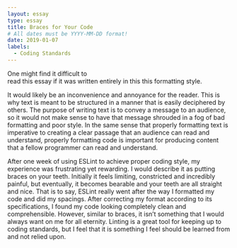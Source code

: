 ```yaml
---
layout: essay
type: essay
title: Braces for Your Code
# All dates must be YYYY-MM-DD format!
date: 2019-01-07
labels:
  - Coding Standards
---
```

One might find it	difficult to 	
	read this essay		 if it
was written		 entirely in this
	this formatting style. 
				      
It would likely be an inconvenience and annoyance for the reader. This is why text is meant to be structured in a manner that is easily deciphered by others. The purpose of writing text is to convey a message to an audience, so it would not make sense to have that message shrouded in a fog of bad formatting and poor style. In the same sense that properly formatting text is imperative to creating a clear passage that an audience can read and understand, properly formatting code is important for producing content that a fellow programmer can read and understand.

After one week of using ESLint to achieve proper coding style, my experience was frustrating yet rewarding.  I would describe it as putting braces on your teeth. Initially it feels limiting, constricted and incredibly painful, but eventually, it becomes bearable and your teeth are all straight and nice. That is to say, ESLint really went after the way I formatted my code and did my spacings. After correcting my format according to its specifications, I found my code looking completely clean and comprehensible. However, similar to braces, it isn’t something that I would always want on me for all eternity. Linting is a great tool for keeping up to coding standards, but I feel that it is something I feel should be learned from and not relied upon.  
